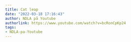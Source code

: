 ```yaml
---
title: Cat leap
date: "2022-03-18 17:16:43"
author: NDLA på Youtube
authorlink: https://www.youtube.com/watch?v=bcRonCpKp24
tags:
- NDLA-pa-Youtube
---
```

